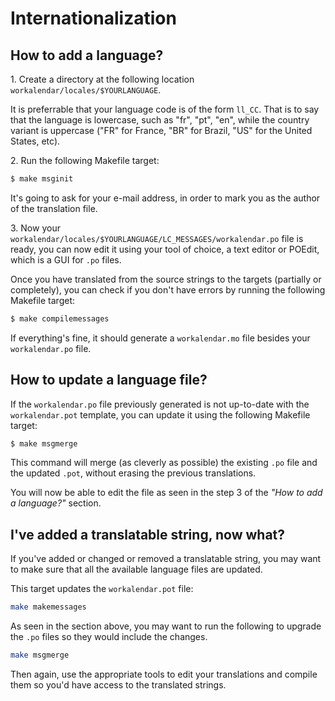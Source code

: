 # Internationalization

## How to add a language?

1\. Create a directory at the following location ``workalendar/locales/$YOURLANGUAGE``.

It is preferrable that your language code is of the form ``ll_CC``. That is to say that the language is lowercase, such as "fr", "pt", "en", while the country variant is uppercase ("FR" for France, "BR" for Brazil, "US" for the United States, etc).

2\. Run the following Makefile target:

```sh
$ make msginit
```

It's going to ask for your e-mail address, in order to mark you as the author of the translation file.

3\. Now your ``workalendar/locales/$YOURLANGUAGE/LC_MESSAGES/workalendar.po`` file is ready, you can now edit it using your tool of choice, a text editor or POEdit, which is a GUI for ``.po`` files.

Once you have translated from the source strings to the targets (partially or completely), you can check if you don't have errors by running the following Makefile target:

```sh
$ make compilemessages
```

If everything's fine, it should generate a `workalendar.mo` file besides your `workalendar.po` file.


## How to update a language file?

If the ``workalendar.po`` file previously generated is not up-to-date with the `workalendar.pot` template, you can update it using the following Makefile target:

```sh
$ make msgmerge
```

This command will merge (as cleverly as possible) the existing ``.po`` file and the updated ``.pot``, without erasing the previous translations.

You will now be able to edit the file as seen in the step 3 of the *"How to add a language?"* section.

## I've added a translatable string, now what?

If you've added or changed or removed a translatable string, you may want to make sure that all the available language files are updated.

This target updates the ``workalendar.pot`` file:

```sh
make makemessages
```

As seen in the section above, you may want to run the following to upgrade the `.po` files so they would include the changes.

```sh
make msgmerge
```

Then again, use the appropriate tools to edit your translations and compile them so you'd have access to the translated strings.
